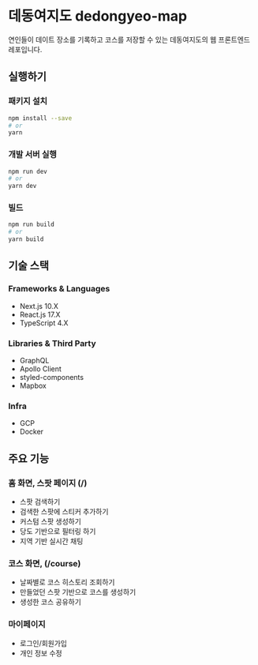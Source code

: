 # 데동여지도 dedongyeo-map

연인들이 데이트 장소를 기록하고 코스를 저장할 수 있는 데동여지도의 웹 프론트엔드 레포입니다.


## 실행하기

### 패키지 설치

```bash
npm install --save
# or
yarn
```

### 개발 서버 실행
```bash
npm run dev
# or
yarn dev
```

### 빌드
```bash
npm run build
# or
yarn build
```

## 기술 스택

### Frameworks & Languages
- Next.js 10.X
- React.js 17.X
- TypeScript 4.X

### Libraries & Third Party
- GraphQL
- Apollo Client
- styled-components
- Mapbox

### Infra
- GCP
- Docker

## 주요 기능

### 홈 화면, 스팟 페이지 (/)
- 스팟 검색하기
- 검색한 스팟에 스티커 추가하기
- 커스텀 스팟 생성하기
- 당도 기반으로 필터링 하기
- 지역 기반 실시간 채팅

### 코스 화면, (/course)
- 날짜별로 코스 히스토리 조회하기
- 만들었던 스팟 기반으로 코스를 생성하기
- 생성한 코스 공유하기

### 마이페이지
- 로그인/회원가입
- 개인 정보 수정
